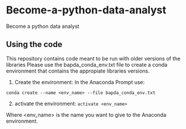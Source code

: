 # Become-a-python-data-analyst
Become a python data analyst

## Using the code
This repository contains code meant to be run with older versions of the libraries
Please use the bapda_conda_env.txt file to create a conda environment that contains
the appropiate libraries versions.

1. Create the environment: In the Anaconda Prompt use:

`conda create --name <env_name> --file bapda_conda_env.txt`

2. activate the environment:
`activate <env_name>` 

Where <env_name> is the name you want to give to the Anaconda environment.
